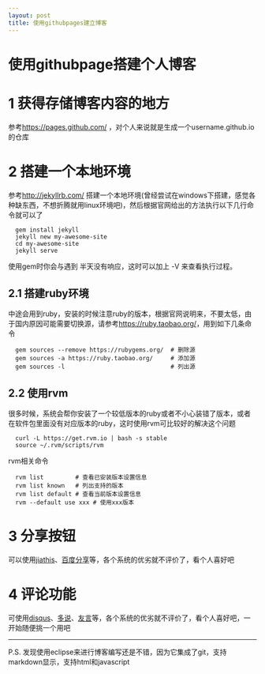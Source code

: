 ```yaml
---
layout: post
title: 使用githubpages建立博客
---
```


使用githubpage搭建个人博客
=======================

# 1 获得存储博客内容的地方

   参考<https://pages.github.com/> ，对个人来说就是生成一个username.github.io的仓库

# 2 搭建一个本地环境

  参考<http://jekyllrb.com/> 搭建一个本地环境(曾经尝试在windows下搭建，感觉各种缺东西，不想折腾就用linux环境吧)，然后根据官网给出的方法执行以下几行命令就可以了

```shell
  gem install jekyll
  jekyll new my-awesome-site
  cd my-awesome-site
  jekyll serve
```

  使用gem时你会与遇到 半天没有响应，这时可以加上 -V 来查看执行过程。

## 2.1 搭建ruby环境

  中途会用到ruby，安装的时候注意ruby的版本，根据官网说明来，不要太低，由于国内原因可能需要切换源，请参考<https://ruby.taobao.org/>，用到如下几条命令

```shell
  gem sources --remove https://rubygems.org/  # 删除源
  gem sources -a https://ruby.taobao.org/     # 添加源
  gem sources -l                              # 列出源
```

## 2.2 使用rvm

  很多时候，系统会帮你安装了一个较低版本的ruby或者不小心装错了版本，或者在软件包里面没有对应版本的ruby，这时使用rvm可比较好的解决这个问题

```shell
  curl -L https://get.rvm.io | bash -s stable
  source ~/.rvm/scripts/rvm
```

  rvm相关命令

```shell
  rvm list         # 查看已安装版本设置信息
  rvm list known   # 列出支持的版本
  rvm list default # 查看当前版本设置信息  
  rvm --default use xxx # 使用xxx版本
```

# 3 分享按钮

  可以使用[jiathis](http://www.jiathis.com/)、[百度分享](http://share.baidu.com/)等，各个系统的优劣就不评价了，看个人喜好吧

# 4 评论功能

可使用[disqus](https://disqus.com/)、[多说](duoshuo.com)、[友言](http://www.uyan.cc/whouse)等，各个系统的优劣就不评价了，看个人喜好吧，一开始随便挑一个用吧

-----

 P.S. 发现使用eclipse来进行博客编写还是不错，因为它集成了git，支持markdown显示，支持html和javascript
